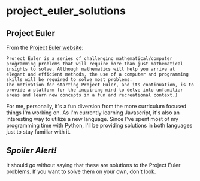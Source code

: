 # project_euler_solutions

## Project Euler

From the [Project Euler website](https://projecteuler.net/about):

> 
    Project Euler is a series of challenging mathematical/computer programming problems that will require more than just mathematical insights to solve. Although mathematics will help you arrive at elegant and efficient methods, the use of a computer and programming skills will be required to solve most problems.
    The motivation for starting Project Euler, and its continuation, is to provide a platform for the inquiring mind to delve into unfamiliar areas and learn new concepts in a fun and recreational context.)


For me, personally, it's a fun diversion from the more curriculum focused things I'm working on. As I'm currently learning Javascript, it's also an interesting way to utilize a new language. Since I've spent most of my programming time with Python, I'll be providing solutions in both languages just to stay familiar with it.    

## *Spoiler Alert!*

It should go without saying that these are solutions to the Project Euler problems. If you want to solve them on your own, don't look. 